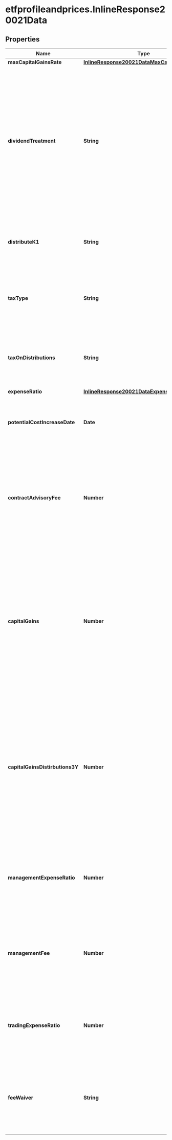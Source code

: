 # etfprofileandprices.InlineResponse20021Data

## Properties

Name | Type | Description | Notes
------------ | ------------- | ------------- | -------------
**maxCapitalGainsRate** | [**InlineResponse20021DataMaxCapitalGainsRate**](InlineResponse20021DataMaxCapitalGainsRate.md) |  | [optional] 
**dividendTreatment** | **String** | Describes whether dividend income received by the ETP is distributed to ETP shareholders or capitalised (reinvested) into the ETP, text and standardized value available. This data is available for all the Canada and Europe regions. | [optional] 
**distributeK1** | **String** | Flags ETPs that distribute K-1 tax forms. This data is available for the US regions. | [optional] 
**taxType** | **String** | Type of the tax applicable on the distribution. This data is available for the US regions. | [optional] 
**taxOnDistributions** | **String** | Tax treatment of the ETP&#39;s regular distributions. This data is available for the US regions. | [optional] 
**expenseRatio** | [**InlineResponse20021DataExpenseRatio**](InlineResponse20021DataExpenseRatio.md) |  | [optional] 
**potentialCostIncreaseDate** | **Date** | Expiration date of any fee waivers. This data is available for the US and Canada regions. | [optional] 
**contractAdvisoryFee** | **Number** | The advisors fee excluding any additional costs or fees; A subset of the total expense ratio. This data is available for the Canada regions. | [optional] 
**capitalGains** | **Number** | Realized capital gains or losses reported on the ETP&#39;s most recent annual or semi-annual report. Gains must generally be paid out as a distribution at year-end, while losses can be banked to offset future gains. This data is available only for the US regions. | [optional] 
**capitalGainsDistirbutions3Y** | **Number** | The average annual capital gains paid out to shareholders over the past 3 calendar years, measured as a percent of net asset value (NAV) on the final trading day of each previous year. This data is available for the US region only. | [optional] 
**managementExpenseRatio** | **Number** | Total net annual cost associated with holding the ETP, expressed as a percentage.  This data is available for the Canada regions. | [optional] 
**managementFee** | **Number** | Annual fee collected by fund manager, expressed as a percentage. This data is available for the Canada region. | [optional] 
**tradingExpenseRatio** | **Number** | Estimated annual costs associated with trading the underlying holdings. This data is available for the Canada region. | [optional] 
**feeWaiver** | **String** | A reduction in annual ETP expenses, expressed as a percentage. This data is available for the Canada region. | [optional] 


